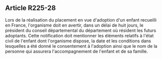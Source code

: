 ## Article R225-28


Lors de la réalisation du placement en vue d'adoption d'un enfant recueilli en France, l'organisme doit
en avertir, dans un délai de huit jours, le président du conseil départemental du département où résident
les futurs adoptants. Cette notification doit mentionner les éléments relatifs à l'état civil de l'enfant dont
l'organisme dispose, la date et les conditions dans lesquelles a été donné le consentement à l'adoption ainsi
que le nom de la personne qui assurera l'accompagnement de l'enfant et de sa famille.

